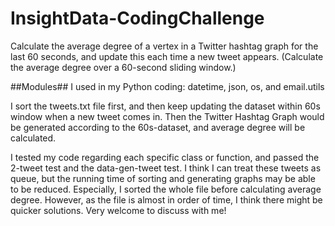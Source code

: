 # InsightData-CodingChallenge
Calculate the average degree of a vertex in a Twitter hashtag graph for the last 60 seconds, and update this each time a new tweet appears. (Calculate the average degree over a 60-second sliding window.)

##Modules## I used in my Python coding: datetime, json, os, and email.utils

I sort the tweets.txt file first, and then keep updating the dataset within 60s window when a new tweet comes in. Then the Twitter Hashtag Graph would be generated according to the 60s-dataset, and average degree will be calculated.

I tested my code regarding each specific class or function, and passed the 2-tweet test and the data-gen-tweet test.
I think I can treat these tweets as queue, but the running time of sorting and generating graphs may be able to be reduced. Especially, I sorted the whole file before calculating average degree. However, as the file is almost in order of time, I think there might be quicker solutions. Very welcome to discuss with me!
